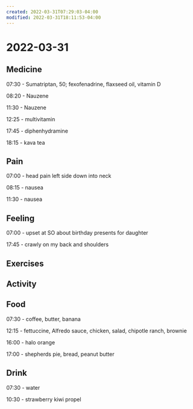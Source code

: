 ```yaml
---
created: 2022-03-31T07:29:03-04:00
modified: 2022-03-31T18:11:53-04:00
---
```


# 2022-03-31

## Medicine

07:30 - Sumatriptan, 50; fexofenadrine, flaxseed oil, vitamin D

08:20 - Nauzene

11:30 - Nauzene

12:25 - multivitamin

17:45 - diphenhydramine

18:15 - kava tea


## Pain

07:00 - head pain left side down into neck

08:15 - nausea

11:30 - nausea

## Feeling

07:00 - upset at SO about birthday presents for daughter

17:45 - crawly on my back and shoulders


## Exercises


## Activity


## Food

07:30 - coffee, butter, banana

12:15 - fettuccine, Alfredo sauce, chicken, salad, chipotle ranch, brownie

16:00 - halo orange

17:00 - shepherds pie, bread, peanut butter


## Drink

07:30 - water

10:30 - strawberry kiwi propel
